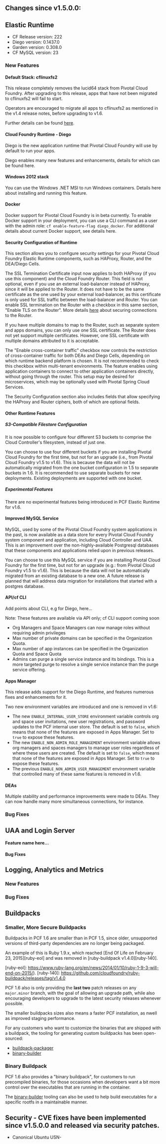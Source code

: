 ## Changes since v1.5.0.0:

## Elastic Runtime

* CF Release version: 222
* Diego version: 0.1437.0
* Garden version: 0.308.0
* CF MySQL version: 23

### New Features

#### Default Stack: cflinuxfs2

This release completely removes the lucid64 stack from Pivotal Cloud Foundry. After upgrading to this release, apps that have not been migrated to cflinuxfs2 will fail to start.

Operators are encouraged to migrate all apps to cflinuxfs2 as mentioned in the v1.4 release notes, before upgrading to v1.6.

Further details can be found [here](https://support.pivotal.io/hc/en-us/articles/205751277-New-cflinuxfs2-Stack).

#### Cloud Foundry Runtime - Diego

Diego is the new application runtime that Pivotal Cloud Foundry will use by default to run your apps.

Diego enables many new features and enhancements, details for which can be found here.

#### Windows 2012 stack

You can use the Windows .NET MSI to run Windows containers. Details here about installing and running this feature.

#### Docker

Docker support for Pivotal Cloud Foundry is in beta currently. To enable Docker support in your deployment, you can use a CLI command as a user with the admin role: `cf enable-feature-flag diego_docker`. For additional details about current Docker support, see details here. 

#### Security Configuration of Runtime

This section allows you to configure security settings for your Pivotal Cloud Foundry Elastic Runtime components, such as HAProxy, Router, and the DEA/Diego Cells.

The SSL Termination Certificate input now applies to both HAProxy (if you use this component) and the Cloud Foundry Router. This field is not optional, even if you use an external load-balancer instead of HAProxy, since it will be applied to the Router. It does not have to be the same certificate as the one used by your external load-balancer, as this certificate is only used for SSL traffic between the load-balancer and Router. You can enable SSL termination on the Router with a checkbox in this same section, "Enable TLS on the Router". More details [here](http://docs.pivotal.io/pivotalcf/adminguide/enabling-https-to-routers.html) about securing connections to the Router.

If you have multiple domains to map to the Router, such as separate system and apps domains, you can only use one SSL certificate. The Router does not yet support multiple certificates. However, one SSL certificate with multiple domains attributed to it is acceptable.

The "Enable cross-container traffic" checkbox now controls the restriction of cross-container traffic for both DEAs and Diego Cells, depending on which runtime backend platform is chosen. It is not recommended to check this checkbox within multi-tenant environments. The feature enables using application containers to connect to other application containers directly, without going through the router. This setup may be desired for microservices, which may be optionally used with Pivotal Spring Cloud Services.

The Security Configuration section also includes fields that allow specifying the HAProxy and Router ciphers, both of which are optional fields.

#### Other Runtime Features

##### S3-Compatible Filestore Configuration

It is now possible to configure four different S3 buckets to comprise the Cloud Controller's filesystem, instead of just one.

You can choose to use four different buckets if you are installing Pivotal Cloud Foundry for the first time, but not for an upgrade (i.e., from Pivotal Cloud Foundry v1.5 to v1.6). This is because the data will not be automatically migrated from the one bucket configuration in 1.5 to separate buckets in 1.6. It is recommended to use separate buckets for new deployments. Existing deployments are supported with one bucket.

##### Experimental Features

There are no experimental features being introduced in PCF Elastic Runtime for v1.6.

#### Improved MySQL Service
MySQL, used by some of the Pivotal Cloud Foundry system applications in the past, is now available as a data store for every Pivotal Cloud Foundry system component and application, including Cloud Controller and UAA. This is an improvement over the non-highly-available Postgresql databases that these components and applications relied upon in previous releases.

You can choose to use this MySQL service if you are installing Pivotal Cloud Foundry for the first time, but not for an upgrade (e.g.: from Pivotal Cloud Foundry v1.5 to v1.6). This is because the data will not be automatically migrated from an existing database to a new one. A future release is planned that will address data migration for installations that started with a postgres database.

#### API/cf CLI

Add points about CLI, e.g for Diego, here...

Note: These features are available via API only; cf CLI support coming soon
- Org Managers and Space Managers can now manage roles without requiring admin privileges
- Max number of private domains can be specified in the Organization Quota.
- Max number of app instances can be specified in the Organization Quota and Space Quota
- Admins can purge a single service instance and its bindings.  This is a more targeted purge to resolve a single service instance than the purge service offering.

#### Apps Manager

This release adds support for the Diego Runtime, and features numerous fixes and enhancements for it. 

Two new environment variables are introduced and one is removed in v1.6: 

* The new `ENABLE_INTERNAL_USER_STORE` environment variable controls org and space user invitations, new user registrations, and password updates to the PCF internal user store. The default is set to `false`, which means that none of the features are exposed in Apps Manager. Set to `true` to expose these features. 
* The new `ENABLE_NON_ADMIN_ROLE_MANAGEMENT` environment variable allows org managers and spaces managers to manage user roles regardless of where these users are created. The default is set to `false`, which means that none of the features are exposed in Apps Manager. Set to `true` to expose these features. 
* The previous `ENABLE_NON_ADMIN_USER_MANAGEMENT` environment variable that controlled many of these same features is removed in v1.6.

#### DEAs

Multiple stability and performance improvements were made to DEAs. They can now handle many more simultaneous connections, for instance.

### Bug Fixes

## UAA and Login Server
#### Feature name here...

#### Bug Fixes


## Logging, Analytics and Metrics

### New Features


### Bug Fixes

## Buildpacks

### Smaller, More Secure Buildpacks

Buildpacks in PCF 1.6 are smaller than in PCF 1.5, since older,
unsupported versions of third-party dependencies are no longer being
packaged.

An example of this is Ruby 1.9.x, which reached
[End Of Life on February 23, 2015][ruby-eol] and was removed in
[ruby-buildpack v1.4.0][ruby-140].

  [ruby-eol]: https://www.ruby-lang.org/en/news/2014/01/10/ruby-1-9-3-will-end-on-2015/).
  [ruby-140]: https://github.com/cloudfoundry/ruby-buildpack/releases/tag/v1.4.0

PCF 1.6 also is only providing the __last two__ patch releases on any
`major.minor` branch, with the goal of allowing an upgrade path, while
also encouraging developers to upgrade to the latest security releases
whenever possible.

The smaller buildpacks sizes also means a faster PCF installation, as
nwell as improved staging performance.

For any customers who want to customize the binaries that are shipped
with a buildpack, the tooling for generating custom buildpacks has
been open-sourced:

  * [buildpack-packager](https://github.com/cloudfoundry/buildpack-packager)
  * [binary-builder](https://github.com/cloudfoundry/binary-builder)


### Binary Buildpack

PCF 1.6 also provides a "binary buildpack", for customers to run
precompiled binaries, for those occasions when developers want a bit
more control over the executables that are running in the container.

The [binary-builder](https://github.com/cloudfoundry/binary-builder)
tooling can also be used to help build executables for a specific
rootfs in a maintainable manner.


## Security - CVE fixes have been implemented since v1.5.0.0 and released via security patches.

* Canonical Ubuntu USN-

